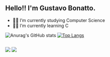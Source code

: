 ## Hello!! I'm Gustavo Bonatto.

- 👨‍🎓 I’m currently studying Computer Science
- 👨‍💻 I’m currently learning C


![Anurag's GitHub stats](https://github-readme-stats.vercel.app/api?username=GustavoBonatto&show_icons=true&theme=tokyonight)
[![Top Langs](https://github-readme-stats.vercel.app/api/top-langs/?username=GustavoBonatto&layout=compact&theme=tokyonight)](https://github.com/GustavoBonatto/github-readme-stats)

##

<div>

 <a href = "mailto:gustavobonatto2006@gmail.com"><img src="https://img.shields.io/badge/-Gmail-%23333?style=for-the-badge&logo=gmail&logoColor=cyan" target="_blank"></a>
  <a href="https://www.linkedin.com/in/gustavo-bonatto-599337355" target="_blank"><img src="https://img.shields.io/badge/-LinkedIn-%230077B5?style=for-the-badge&logo=linkedin&logoColor=white" target="_blank"></a> 
  
</div>

